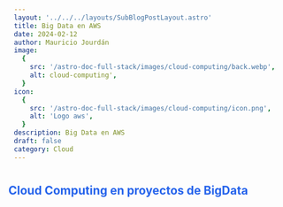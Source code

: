 ```yaml
---
layout: '../../../layouts/SubBlogPostLayout.astro'
title: Big Data en AWS
date: 2024-02-12
author: Mauricio Jourdán
image:
  {
    src: '/astro-doc-full-stack/images/cloud-computing/back.webp',
    alt: cloud-computing',
  }
icon:
  {
    src: '/astro-doc-full-stack/images/cloud-computing/icon.png',
    alt: 'Logo aws',
  }
description: Big Data en AWS
draft: false
category: Cloud
---
```


<style>
  h1 { color: #713f12; }
  h2 { color: #2563eb; }
  h3 { color: #a855f7; }
  img {
    width: 100%;
    height: 100%;
    object-fit: cover;
  }
  pre {
    padding: 10px;
  }

  table {
    border-collapse: collapse; /* Elimina el espacio entre las celdas */
    width: 100%; /* Ancho de la tabla */
    margin: 0 auto; /* Centrar la tabla */
  }

  th, td {
    border: 1px solid #ddd; /* Borde de las celdas */
    padding: 8px; /* Relleno de las celdas */
    text-align: left; /* Alineación del texto */
  }

  th {
    background-color: #f2f2f2; /* Color de fondo del encabezado */
    font-weight: bold; /* Peso de la fuente del encabezado */
  }

  tr:nth-child(even) {
    background-color: #f9f9f9; /* Color de fondo de las filas pares */
  }  
</style>


## Cloud Computing en proyectos de BigData